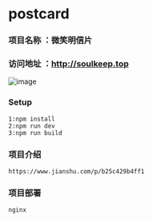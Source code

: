 # postcard

### 项目名称 ：微笑明信片

### 访问地址 ：http://soulkeep.top

![image](https://upload-images.jianshu.io/upload_images/8886407-7c3f864469779cd2.gif?imageMogr2/auto-orient/strip%7CimageView2/2/w/700)

### Setup

```
1:npm install
2:npm run dev
3:npm run build

```
### 项目介绍

    https://www.jianshu.com/p/b25c429b4ff1
    
### 项目部署

    nginx


